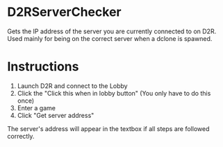 # D2RServerChecker
Gets the IP address of the server you are currently connected to on D2R.  Used mainly for being on the correct server when a dclone is spawned.

# Instructions
1. Launch D2R and connect to the Lobby
2. Click the "Click this when in lobby button" (You only have to do this once)
3. Enter a game
4. Click "Get server address"

The server's address will appear in the textbox if all steps are followed correctly.
